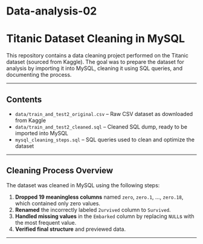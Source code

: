 # Data-analysis-02
# Titanic Dataset Cleaning in MySQL

This repository contains a data cleaning project performed on the Titanic dataset (sourced from Kaggle). The goal was to prepare the dataset for analysis by importing it into MySQL, cleaning it using SQL queries, and documenting the process.

---

## Contents

- `data/train_and_test2_original.csv` – Raw CSV dataset as downloaded from Kaggle
- `data/train_and_test2_cleaned.sql` – Cleaned SQL dump, ready to be imported into MySQL
- `mysql_cleaning_steps.sql` – SQL queries used to clean and optimize the dataset

---

## Cleaning Process Overview

The dataset was cleaned in MySQL using the following steps:

1. **Dropped 19 meaningless columns** named `zero`, `zero.1`, ..., `zero.18`, which contained only zero values.
2. **Renamed** the incorrectly labeled `2urvived` column to `Survived`.
3. **Handled missing values** in the `Embarked` column by replacing `NULL`s with the most frequent value.
4. **Verified final structure** and previewed data.

---


